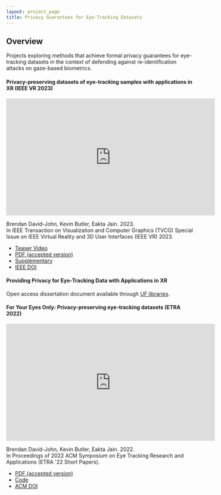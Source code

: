 ```yaml
---
layout: project_page
title: Privacy Guarantees for Eye-Tracking Datasets
---
```


## Overview

Projects exploring methods that achieve formal privacy guarantees for eye-tracking datasets in the context of defending against re-identification attacks on gaze-based biometrics.


#### Privacy-preserving datasets of eye-tracking samples with applications in XR (IEEE VR 2023)
<iframe width="560" height="315" src="https://www.youtube.com/embed/KhaZBbte8lk" frameborder="0" allow="autoplay; encrypted-media" allowfullscreen></iframe>

Brendan David-John, Kevin Butler, Eakta Jain. 2023.\
In IEEE Transaction on Visualization and Computer Graphics (TVCG) Special Issue on IEEE Virtual Reality and 3D User Interfaces (IEEE VR) 2023.

 - [Teaser Video](https://youtu.be/KhaZBbte8lk)
 - [PDF (accepted version)](https://drive.google.com/file/d/17xmScsxCWUaoTV3LKwyxV3h0uAFyl0mo/view?usp=share_link)
 - [Supplementary](https://drive.google.com/file/d/11gcgF3rKQXrz5czc84ivyBv1lFYIL0nQ/view?usp=share_link)
 - [IEEE DOI](https://doi.org/10.1109/TVCG.2023.3247048)


#### Providing Privacy for Eye-Tracking Data with Applications in XR
Open access dissertation document available through [UF libraries](https://ufl-flvc.primo.exlibrisgroup.com/permalink/01FALSC_UFL/6ad6fc/alma99383985066506597). 

#### For Your Eyes Only: Privacy-preserving eye-tracking datasets (ETRA 2022)
<iframe width="560" height="315" src="https://www.youtube.com/embed/MrCt04v_llM" frameborder="0" allow="autoplay; encrypted-media" allowfullscreen></iframe>

Brendan David-John, Kevin Butler, Eakta Jain. 2022.\
In Proceedings of 2022 ACM Symposium on Eye Tracking Research and Applications (ETRA '22 Short Papers).

 - [PDF (accepted version)]({{root_url}}/assets/pdfs/etra_2022_accepted_version.pdf)
 - [Code](https://doi.org/10.5281/zenodo.6463849)
 - [ACM DOI](https://doi.org/10.1145/3517031.3529618)